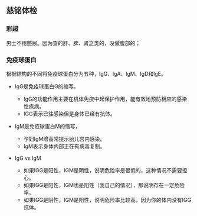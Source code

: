
## 慈铭体检
### 彩超
男士不用憋尿。因为查的肝、脾、肾之类的，没做腹部的；

### 免疫球蛋白
根据结构的不同将免疫球蛋白分为五种，IgG、lgA、lgM、IgD和lgE。 

- IgG是免疫球蛋白G的缩写，
	- IgG的功能作用主要在机体免疫中起保护作用，能有效地预防相应的感染性疾病。 
	- IGG表示已往感染但是身体已经有抗体。

- IgM是免疫球蛋白M的缩写，
	- 孕妇IgM增高常提示胎儿宫内感染。
	- IgM表示身体内部正在有病毒复制。


- IgG vs IgM
	- 如果IGG是阳性，IGM是阴性，说明危险率是很低的，这种情况不需要担心。
	- 如果IGG是阳性，IGM也是阳性（我自己的情况），那说明存在一定危险率。
	- 如果IGG是阴性，IGM是阳性，说明危险率比较高，因为你的体内没有IGG抗体。

